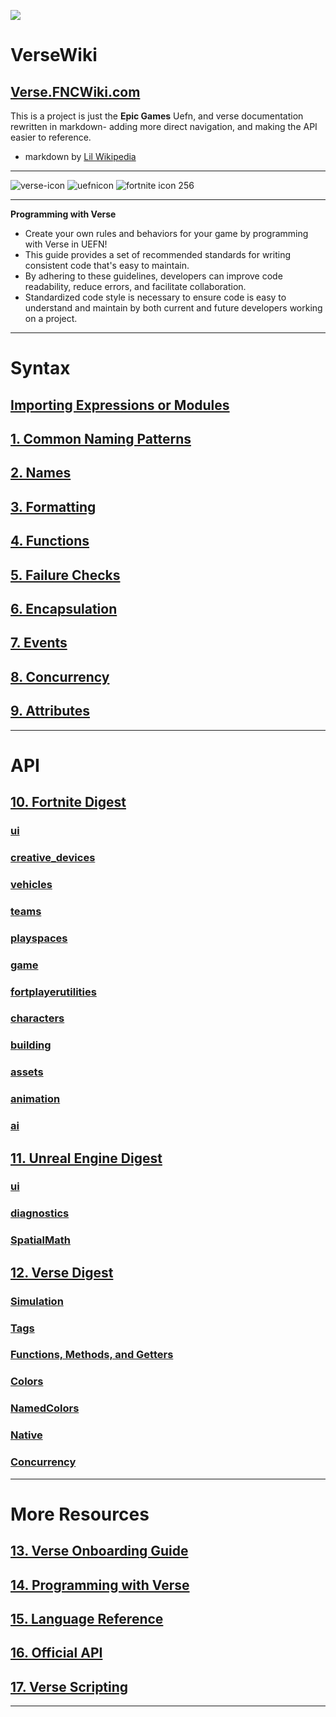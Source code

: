 ![](https://ue-cdn.artstation.com/imgproxy/kbNaxGnLbxRxJBFLqlZ12Ix89EhFVjCVN0wq14zhVag/filename:verse-programming-hero-image.png/resizing_type:fill/width:1920/height:335/ext:jpg/aHR0cHM6Ly9kMWl2N2RiNDR5aGd4bi5jbG91ZGZyb250Lm5ldC9kb2N1bWVudGF0aW9uL2ltYWdlcy80NDkwN2Y5Yi0wYjM3LTQ0MWQtYjlkNy0zMjk0OTU3OWY4YWMvdmVyc2UtcHJvZ3JhbW1pbmctaGVyby1pbWFnZS5wbmc)

# VerseWiki

## [Verse.FNCWiki.com](https://www.Verse.FNCWiki.com/)


This is a project is just the **Epic Games** Uefn, and verse documentation rewritten in markdown- adding more direct navigation, and making the API easier to reference.

* markdown by [Lil Wikipedia](https://allmylinks.com/lilwikipedia)


***

![verse-icon](https://github.com/LilWikipedia/UEFNVersePocketWiki/assets/78571191/a894c872-b4e0-492e-b7dd-2c79dc971abe)
![uefnicon](https://github.com/LilWikipedia/UEFNVersePocketWiki/assets/78571191/fe7cbe1e-1b77-49b4-b4aa-a6c6866882ce)
![fortnite icon 256](https://github.com/LilWikipedia/UEFNVersePocketWiki/assets/78571191/16c1ae8d-0299-4f94-81dd-8c8997188c76)
***
 **Programming with Verse**

* Create your own rules and behaviors for your game by programming with Verse in UEFN!
* This guide provides a set of recommended standards for writing consistent code that's easy to maintain. 
* By adhering to these guidelines, developers can improve code readability, reduce errors, and facilitate collaboration. 
* Standardized code style is necessary to ensure code is easy to understand and maintain by both current and future developers working on a project.

***

# Syntax

## [Importing Expressions or Modules](https://github.com/LilWikipedia/UEFNVersePocketWiki/wiki/Importing-Expressions-or-Modules)
## [1. Common Naming Patterns](https://github.com/LilWikipedia/UEFNVersePocketWiki/wiki/01.-Common-Naming-Patterns)
## [2. Names](https://github.com/LilWikipedia/UEFNVersePocketWiki/wiki/02.-Names)
## [3. Formatting](https://github.com/LilWikipedia/UEFNVersePocketWiki/wiki/03.-Formatting)
## [4. Functions](https://github.com/LilWikipedia/UEFNVersePocketWiki/wiki/04.-Functions)
## [5. Failure Checks](https://github.com/LilWikipedia/UEFNVersePocketWiki/wiki/05.-Failure-Checks)
## [6. Encapsulation](https://github.com/LilWikipedia/UEFNVersePocketWiki/wiki/06.-Encapsulation)
## [7. Events](https://github.com/LilWikipedia/UEFNVersePocketWiki/wiki/07.-Events)
## [8. Concurrency](https://github.com/LilWikipedia/UEFNVersePocketWiki/wiki/08.-Concurrency)
## [9. Attributes](https://github.com/LilWikipedia/UEFNVersePocketWiki/wiki/09.-Attributes)


***
# API

## [10. Fortnite Digest](https://github.com/LilWikipedia/UEFNVersePocketWiki/wiki/10.-Fortnite-Digest)

###    [ui](https://github.com/LilWikipedia/UEFNVersePocketWiki/wiki/10.-Fortnite-Digest#ui)

###    [creative_devices](https://github.com/LilWikipedia/UEFNVersePocketWiki/wiki/10.-Fortnite-Digest#creative_devices)

###    [vehicles](https://github.com/LilWikipedia/UEFNVersePocketWiki/wiki/10.-Fortnite-Digest#vehicles)

###    [teams](https://github.com/LilWikipedia/UEFNVersePocketWiki/wiki/10.-Fortnite-Digest#teams)

###    [playspaces](https://github.com/LilWikipedia/UEFNVersePocketWiki/wiki/10.-Fortnite-Digest#playspaces)

###    [game](https://github.com/LilWikipedia/UEFNVersePocketWiki/wiki/10.-Fortnite-Digest#game)

###    [fortplayerutilities](https://github.com/LilWikipedia/UEFNVersePocketWiki/wiki/10.-Fortnite-Digest#fortplayerutilities)

###    [characters](https://github.com/LilWikipedia/UEFNVersePocketWiki/wiki/10.-Fortnite-Digest#characters)

###    [building](https://github.com/LilWikipedia/UEFNVersePocketWiki/wiki/10.-Fortnite-Digest#building)

###    [assets](https://github.com/LilWikipedia/UEFNVersePocketWiki/wiki/10.-Fortnite-Digest#assets)

###    [animation](https://github.com/LilWikipedia/UEFNVersePocketWiki/wiki/10.-Fortnite-Digest#animation)

###    [ai](https://github.com/LilWikipedia/UEFNVersePocketWiki/wiki/10.-Fortnite-Digest#ai)

## [11. Unreal Engine Digest](https://github.com/LilWikipedia/UEFNVersePocketWiki/wiki/11.-Unreal-Engine-Digest)

###    [ui](https://github.com/LilWikipedia/UEFNVersePocketWiki/wiki/11.-Unreal-Engine-Digest#ui)

###    [diagnostics](https://github.com/LilWikipedia/UEFNVersePocketWiki/wiki/11.-Unreal-Engine-Digest#diagnostics)

###    [SpatialMath](https://github.com/LilWikipedia/UEFNVersePocketWiki/wiki/11.-Unreal-Engine-Digest#spatialmath)

## [12. Verse Digest](https://github.com/LilWikipedia/UEFNVersePocketWiki/wiki/12.-Verse-Digest)

###    [Simulation](https://github.com/LilWikipedia/UEFNVersePocketWiki/wiki/12.-Verse-Digest#simulation)

###    [Tags](https://github.com/LilWikipedia/UEFNVersePocketWiki/wiki/12.-Verse-Digest#tags)

###    [Functions, Methods, and Getters](https://github.com/LilWikipedia/UEFNVersePocketWiki/wiki/12.-Verse-Digest#functions-methods-and-getters)

###    [Colors](https://github.com/LilWikipedia/UEFNVersePocketWiki/wiki/12.-Verse-Digest#colors)

###    [NamedColors](https://github.com/LilWikipedia/UEFNVersePocketWiki/wiki/12.-Verse-Digest#namedcolors)

###    [Native](https://github.com/LilWikipedia/UEFNVersePocketWiki/wiki/12.-Verse-Digest#native)

###    [Concurrency](https://github.com/LilWikipedia/UEFNVersePocketWiki/wiki/12.-Verse-Digest#concurrency)

***

# More Resources

## [13. Verse Onboarding Guide](https://dev.epicgames.com/documentation/en-us/uefn/onboarding-guide-to-programming-with-verse-in-unreal-editor-for-fortnite)
## [14. Programming with Verse](https://dev.epicgames.com/documentation/en-us/uefn/learn-programming-with-verse-in-unreal-editor-for-fortnite)
## [15. Language Reference](https://dev.epicgames.com/documentation/en-us/uefn/verse-language-reference)
## [16. Official API](https://dev.epicgames.com/documentation/en-us/uefn/verse-api)
## [17. Verse Scripting](https://forums.unrealengine.com/tags/c/development-discussion/programming-scripting/148/fortnite/l/latest)

***
